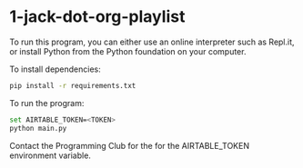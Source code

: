 # 1-jack-dot-org-playlist

To run this program, you can either use an online interpreter such as Repl.it, or install Python from the Python foundation on your computer.

To install dependencies:
```bash
pip install -r requirements.txt
```

To run the program:
```bash
set AIRTABLE_TOKEN=<TOKEN>
python main.py
```

Contact the Programming Club for the <TOKEN> for the AIRTABLE_TOKEN environment variable.
